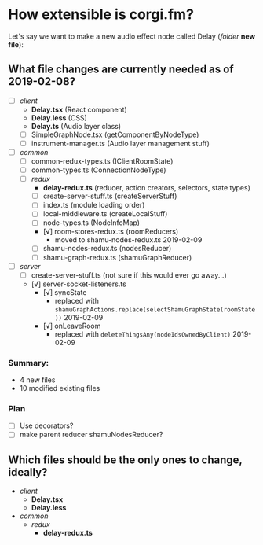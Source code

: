 How extensible is corgi.fm?
=========================

Let's say we want to make a new audio effect node called Delay (*folder* **new file**):

## What file changes are currently needed as of 2019-02-08?
- [ ] *client*
	- **Delay.tsx** (React component)
	- **Delay.less** (CSS)
	- **Delay.ts** (Audio layer class)
	- [ ] SimpleGraphNode.tsx (getComponentByNodeType)
	- [ ] instrument-manager.ts (Audio layer management stuff)
- [ ] *common*
	- [ ] common-redux-types.ts (IClientRoomState)
	- [ ] common-types.ts (ConnectionNodeType)
	- [ ] *redux*
		- **delay-redux.ts** (reducer, action creators, selectors, state types)
		- [ ] create-server-stuff.ts (createServerStuff)
		- [ ] index.ts (module loading order)
		- [ ] local-middleware.ts (createLocalStuff)
		- [ ] node-types.ts (NodeInfoMap)
		- [√] room-stores-redux.ts (roomReducers)
			- moved to shamu-nodes-redux.ts 2019-02-09
		- [ ] shamu-nodes-redux.ts (nodesReducer)
		- [ ] shamu-graph-redux.ts (shamuGraphReducer)
- [ ] *server*
	- [ ] create-server-stuff.ts (not sure if this would ever go away...)
	- [√] server-socket-listeners.ts
		- [√] syncState
			- replaced with `shamuGraphActions.replace(selectShamuGraphState(roomState))` 2019-02-09
		- [√] onLeaveRoom
			- replaced with `deleteThingsAny(nodeIdsOwnedByClient)` 2019-02-09

### Summary:
- 4 new files
- 10 modified existing files

### Plan
- [ ] Use decorators?
- [ ] make parent reducer shamuNodesReducer?

## Which files should be the only ones to change, ideally?
- *client*
	- **Delay.tsx**
	- **Delay.less**
- *common*
	- *redux*
		- **delay-redux.ts**
